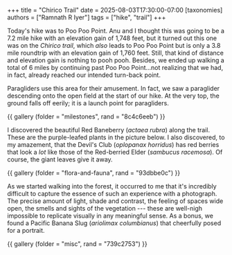 +++
title = "Chirico Trail"
date = 2025-08-03T17:30:00-07:00
[taxonomies]
authors = ["Ramnath R Iyer"]
tags = ["hike", "trail"]
+++

Today's hike was to Poo Poo Point. Anu and I thought this was going to be a 7.2 mile hike with an
elevation gain of 1,748 feet, but it turned out this one was on the *Chirico trail*, which *also*
leads to Poo Poo Point but is only a 3.8 mile roundtrip with an elevation gain of 1,760 feet. Still,
that kind of distance and elevation gain is nothing to pooh pooh. Besides, we ended up walking a
total of 6 miles by continuing past Poo Poo Point...not realizing that we had, in fact, already
reached our intended turn-back point.

Paragliders use this area for their amusement. In fact, we saw a paraglider descending onto the open
field at the start of our hike. At the very top, the ground falls off eerily; it is a launch point
for paragliders.

{{ gallery (folder = "milestones", rand = "8c4c6eeb") }}

I discovered the beautiful Red Baneberry (*actaea rubra*) along the trail. These are the
purple-leafed plants in the picture below. I also discovered, to my amazement, that the Devil's Club
(*oplopanax horridus*) has red berries that look a *lot* like those of the Red-berried Elder
(*sambucus racemosa*). Of course, the giant leaves give it away.

{{ gallery (folder = "flora-and-fauna", rand = "93dbbe0c") }}

As we started walking into the forest, it occurred to me that it's incredibly difficult to capture
the essence of such an experience with a photograph. The precise amount of light, shade and
contrast, the feeling of spaces wide open, the smells and sights of the vegetation --- these are
well-nigh impossible to replicate visually in any meaningful sense. As a bonus, we found a Pacific
Banana Slug (*ariolimax columbianus*) that cheerfully posed for a portrait.

{{ gallery (folder = "misc", rand = "739c2753") }}

